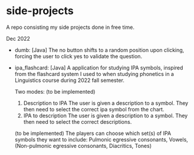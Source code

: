 # side-projects

A repo consisting my side projects done in free time.

Dec 2022
- dumb: [Java] 
    The no button shifts to a random position upon clicking, forcing the user to click yes to validate the question. 

- ipa_flashcard: [Java]
    A application for studying IPA symbols, inspired from the flashcard system I used to when studying phonetics in a Linguistics course during 2022 fall semester.

    Two modes: (to be implemented) 
    1. Description to IPA
        The user is given a description to a symbol. They then need to select the correct ipa symbol from the chart.
    2. IPA to description
        The user is given a description to a symbol. They then need to select the correct descriptions.
    
    (to be implemented)
    The players can choose which set(s) of IPA symbols they want to include: Pulmonic egressive consonants, Vowels, (Non-pulmonic egressive consonants, Diacritics, Tones)
